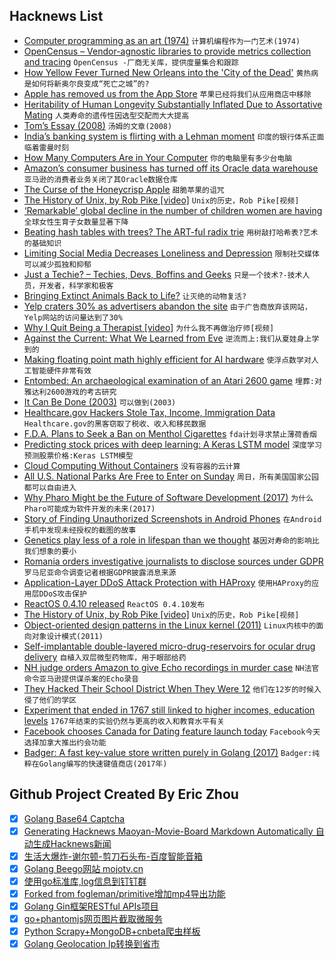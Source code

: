 ## Hacknews List


- [Computer programming as an art (1974)](https://dl.acm.org/citation.cfm?id=361612)  `计算机编程作为一门艺术(1974)`
- [OpenCensus – Vendor-agnostic libraries to provide metrics collection and tracing](https://opencensus.io/)  `OpenCensus -厂商无关库，提供度量集合和跟踪`
- [How Yellow Fever Turned New Orleans into the &#39;City of the Dead&#39;](https://www.npr.org/sections/codeswitch/2018/10/31/415535913/how-yellow-fever-turned-new-orleans-into-the-city-of-the-dead)  `黄热病是如何将新奥尔良变成“死亡之城”的?`
- [Apple has removed us from the App Store](https://blog.rescuetime.com/rescuetime-for-ios-removed/)  `苹果已经将我们从应用商店中移除`
- [Heritability of Human Longevity Substantially Inflated Due to Assortative Mating](http://www.genetics.org/content/210/3/1109)  `人类寿命的遗传性因选型交配而大大提高`
- [Tom’s Essay (2008)](https://opinionator.blogs.nytimes.com/2008/09/23/toms-essay/)  `汤姆的文章(2008)`
- [India’s banking system is flirting with a Lehman moment](https://www.economist.com/business/2018/11/08/indias-banking-system-is-flirting-with-a-lehman-moment)  `印度的银行体系正面临着雷曼时刻`
- [How Many Computers Are in Your Computer](https://www.gwern.net/Turing-complete#how-many-computers-are-in-your-computer)  `你的电脑里有多少台电脑`
- [Amazon’s consumer business has turned off its Oracle data warehouse](https://www.bloomberg.com/news/articles/2018-11-09/-keep-talkin-larry-amazon-is-close-to-tossing-oracle-software?srnd=premium)  `亚马逊的消费者业务关闭了其Oracle数据仓库`
- [The Curse of the Honeycrisp Apple](https://www.bloomberg.com/news/articles/2018-11-08/the-curse-of-the-honeycrisp-apple)  `甜脆苹果的诅咒`
- [The History of Unix, by Rob Pike [video]](https://www.youtube.com/watch?v=_2NI6t2r_Hs)  `Unix的历史，Rob Pike[视频]`
- [‘Remarkable’ global decline in the number of children women are having](https://www.bbc.com/news/health-46118103)  `全球女性生育子女数量显著下降`
- [Beating hash tables with trees? The ART-ful radix trie](http://the-paper-trail.org/art-index/)  `用树敲打哈希表?艺术的基础知识`
- [Limiting Social Media Decreases Loneliness and Depression](https://guilfordjournals.com/doi/10.1521/jscp.2018.37.10.751)  `限制社交媒体可以减少孤独和抑郁`
- [Just a Techie? – Techies, Devs, Boffins and Geeks](https://juxt.pro/blog/posts/dev-not-just-a-dev.html)  `只是一个技术?-技术人员，开发者，科学家和极客`
- [Bringing Extinct Animals Back to Life?](https://thewalrus.ca/can-science-bring-extinct-animals-back-to-life/)  `让灭绝的动物复活?`
- [Yelp craters 30% as advertisers abandon the site](https://www.cnbc.com/2018/11/09/yelp-craters-30percent-as-advertisers-abandon-the-site.html)  `由于广告商放弃该网站，Yelp网站的访问量达到了30%`
- [Why I Quit Being a Therapist [video]](https://www.youtube.com/watch?v=f0Fi32LbXHA)  `为什么我不再做治疗师[视频]`
- [Against the Current: What We Learned from Eve](https://beta.observablehq.com/@jashkenas/against-the-current-what-we-learned-from-eve-transcript)  `逆流而上:我们从夏娃身上学到的`
- [Making floating point math highly efficient for AI hardware](https://code.fb.com/ai-research/floating-point-math/)  `使浮点数学对人工智能硬件非常有效`
- [Entombed: An archaeological examination of an Atari 2600 game](https://arxiv.org/abs/1811.02035)  `埋葬:对雅达利2600游戏的考古研究`
- [It Can Be Done (2003)](https://multicians.org/andre.html)  `可以做到(2003)`
- [Healthcare.gov Hackers Stole Tax, Income, Immigration Data](https://techcrunch.com/2018/11/09/hackers-stole-income-immigration-and-tax-data-in-healthcare-gov-breach-government-confirms/)  `Healthcare.gov的黑客窃取了税收、收入和移民数据`
- [F.D.A. Plans to Seek a Ban on Menthol Cigarettes](https://www.nytimes.com/2018/11/09/health/fda-menthol-cigarettes-ban.html)  `fda计划寻求禁止薄荷香烟`
- [Predicting stock prices with deep learning: A Keras LSTM model](https://heartbeat.fritz.ai/using-a-keras-long-shortterm-memory-lstm-model-to-predict-stock-prices-a08c9f69aa74)  `深度学习预测股票价格:Keras LSTM模型`
- [Cloud Computing Without Containers](https://blog.cloudflare.com/cloud-computing-without-containers/?hH)  `没有容器的云计算`
- [All U.S. National Parks Are Free to Enter on Sunday](https://www.atlasobscura.com/articles/all-us-national-parks-are-free-to-enter-on-sunday)  `周日，所有美国国家公园都可以自由进入`
- [Why Pharo Might be the Future of Software Development (2017)](https://blog.appacademy.io/pharo-future-software-development/)  `为什么Pharo可能成为软件开发的未来(2017)`
- [Story of Finding Unauthorized Screenshots in Android Phones](https://tech.michaelaltfield.net/2018/11/09/android-security-auditing-investigating-unauthorized-screenshots/)  `在Android手机中发现未经授权的截图的故事`
- [Genetics play less of a role in lifespan than we thought](https://arstechnica.com/science/2018/11/genetics-play-less-of-a-role-in-lifespan-than-we-thought/)  `基因对寿命的影响比我们想象的要小`
- [Romania orders investigative journalists to disclose sources under GDPR](https://www.occrp.org/en/40-press-releases/presss-releases/8875-occrp-strongly-objects-to-romania-s-misuse-of-gdpr-to-muzzle-media?fbclid=IwAR3oyyn-S4AchYYnsQlw_jZASnHclQxLPwS66IsgF19W73WjtFXYU-FhuYM)  `罗马尼亚命令调查记者根据GDPR披露消息来源`
- [Application-Layer DDoS Attack Protection with HAProxy](https://www.haproxy.com/blog/application-layer-ddos-attack-protection-with-haproxy/)  `使用HAProxy的应用层DDoS攻击保护`
- [ReactOS 0.4.10 released](https://www.reactos.org/project-news/reactos-0410-released)  `ReactOS 0.4.10发布`
- [The History of Unix, by Rob Pike [video]](https://www.youtube.com/watch?v=_2NI6t2r_Hs&amp;feature=youtu.be&amp;t=226)  `Unix的历史，Rob Pike[视频]`
- [Object-oriented design patterns in the Linux kernel (2011)](https://lwn.net/Articles/444910/)  `Linux内核中的面向对象设计模式(2011)`
- [Self-implantable double-layered micro-drug-reservoirs for ocular drug delivery](https://www.nature.com/articles/s41467-018-06981-w)  `自植入双层微型药物库，用于眼部给药`
- [NH judge orders Amazon to give Echo recordings in murder case](https://www.wmur.com/article/nh-judge-orders-amazon-to-give-echo-recordings-in-double-homicide-case/24893714)  `NH法官命令亚马逊提供谋杀案的Echo录音`
- [They Hacked Their School District When They Were 12](https://www.edweek.org/ew/articles/2018/11/07/they-hacked-their-school-district-when-they.html)  `他们在12岁的时候入侵了他们的学区`
- [Experiment that ended in 1767 still linked to higher incomes, education levels](https://www.washingtonpost.com/business/2018/11/09/years-after-jesuits-were-expelled-towns-near-their-missions-still-have-higher-education-incomes/?noredirect=on)  `1767年结束的实验仍然与更高的收入和教育水平有关`
- [Facebook chooses Canada for Dating feature launch today](https://www.cbc.ca/news/technology/facebook-dating-1.4824745)  `Facebook今天选择加拿大推出约会功能`
- [Badger: A fast key-value store written purely in Golang (2017)](https://blog.dgraph.io/post/badger/)  `Badger:纯粹在Golang编写的快速键值商店(2017年)`

## Github Project Created By Eric Zhou

- [x] [Golang Base64 Captcha](https://github.com/mojocn/base64Captcha)
- [x] [Generating Hacknews Maoyan-Movie-Board Markdown Automatically 自动生成Hacknews新闻](https://github.com/dejavuzhou/md-genie)
- [x] [生活大爆炸-谢尔顿-剪刀石头布-百度智能音箱](https://github.com/mojocn/dueros-bang-game)
- [x] [Golang Beego网站 mojotv.cn](https://github.com/mojocn/www.mojotv.cn)
- [x] [使用go标准库,log信息到钉钉群](https://github.com/mojocn/dooger)
- [x] [Forked from fogleman/primitive增加mp4导出功能](https://github.com/mojocn/primitive)
- [x] [Golang Gin框架RESTful APIs项目](https://github.com/JJJJJJJerk/ezier-golang-web-api-framework)
- [x] [go+phantomjs网页图片截取微服务](https://github.com/mojocn/screen_shot)
- [x] [Python Scrapy+MongoDB+cnbeta爬虫样板](https://github.com/mojocn/scrapy_mongodb_boilerplate_cnbeta)
- [x] [Golang Geolocation Ip转换到省市](https://github.com/mojocn/ip2location)